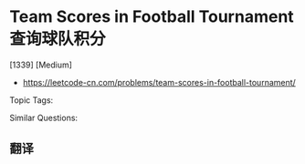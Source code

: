 # Team Scores in Football Tournament 查询球队积分

[1339] [Medium]

- https://leetcode-cn.com/problems/team-scores-in-football-tournament/

Topic Tags:

Similar Questions:

## 翻译
